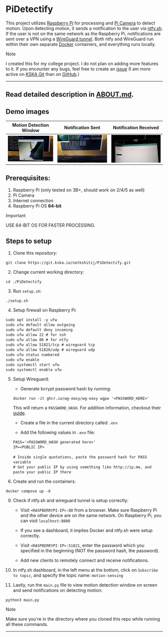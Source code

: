 # PiDetectify

This project utilizes [Raspberry Pi](https://en.wikipedia.org/wiki/Raspberry_Pi) for processing and [Pi Camera](https://www.raspberrypi.com/documentation/accessories/camera.html) to detect motion. Upon detecting motion, it sends a notification to the user via [ntfy.sh](https://ntfy.sh). If the user is not on the same network as the Raspberry Pi, notifications are sent over a VPN using a [WireGuard tunnel](https://www.wireguard.com). Both ntfy and WireGuard run within their own separate [Docker](https://www.docker.com) containers, and everything runs locally.

> [!NOTE]
> I created this for my college project. I do not plan on adding more features to it. If you encounter any bugs, feel free to create an [issue](https://git.kska.io/notkshitij/PiDetectify/issues/new) (I am more active on [KSKA Git](https://git.kska.io/notkshitij/PiDetectify) than on [GitHub](https://github.com/kshitij-ka/PiDetectify).)

---

## Read detailed description in [ABOUT.md](https://git.kska.io/notkshitij/PiDetectify/src/branch/main/ABOUT.md).

## Demo images

Motion Detection Window | Notification Sent | Notification Received
--- | --- | ---
![Motion](Demo/Motion%20Detection%20Window.png) | ![Sent](Demo/Notification%20Sent.png) | ![Received](Demo/Notification%20Received.jpeg)

## Prerequisites:
1. Raspberry Pi (only tested on 3B+, should work on 2/4/5 as well)
2. Pi Camera
3. Internet connection
4. Raspberry Pi OS **64-bit**

> [!IMPORTANT]
> USE 64-BIT OS FOR FASTER PROCESSING.

## Steps to setup

1. Clone this repository:
```shell
git clone https://git.kska.io/notkshitij/PiDetectify.git
```

2. Change current working directory:
```shell
cd ./PiDetectify
```

3. Run `setup.sh`:
```shell
./setup.sh
```

4. Setup firewall on Raspberry Pi:
```shell
sudo apt install -y ufw
sudo ufw default allow outgoing
sudo ufw default deny incoming
sudo ufw allow 22 # for ssh
sudo ufw allow 80 # for ntfy
sudo ufw allow 51821/tcp # wireguard tcp
sudo ufw allow 51820/udp # wireguard udp
sudo ufw status numbered
sudo ufw enable
sudo systemctl start ufw
sudo systemctl enable ufw
```

5. Setup Wireguard:

    - Generate bcrypt password hash by running:
    ```shell
    docker run -it ghcr.io/wg-easy/wg-easy wgpw '<PASSWORD_HERE>'
    ```

    This will return a `PASSWORD_HASH`. For addition information, checkout their [guide](https://github.com/wg-easy/wg-easy).

    - Create a file in the current directory called `.env`

    - Add the following values in `.env` file:
    ```env
    PASS='<PASSWORD_HASH generated here>'
    IP=<PUBLIC IP>

    # Inside single quotations, paste the password hash for PASS variable
    # Get your public IP by using something like http://ip.me, and paste your public IP there
    ```

8. Create and run the containers:
```shell
docker compose up -d
```

9. Check if ntfy.sh and wireguard tunnel is setup correctly:

    - Visit `<RASPBERRYPI-IP>:80` from a browser. Make sure Raspberry Pi and the other device are on the same network. On Raspberry Pi, you can visit `localhost:8080`

    - If you see a dashboard, it implies Docker and ntfy.sh were setup correctly.

    - Visit `<RASPBERRYPI-IP>:51821`, enter the password which you specified in the beginning (NOT the password hash, the password).

    - Add new clients to remotely connect and receive notifications.

10. In ntfy.sh dashboard, in the left menu at the bottom, click on `Subscribe to topic`, and specify the topic name: `motion-sensing`

11. Lastly, run the `main.py` file to view motion detection window on screen and send notifications on detecting motion:
```shell
python3 main.py
```

> [!NOTE]
> Make sure you're in the directory where you cloned this repo while running all these commands.

---
